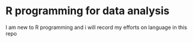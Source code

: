 # R programming for data analysis

I am new to R programming and i will record my efforts on language in this repo